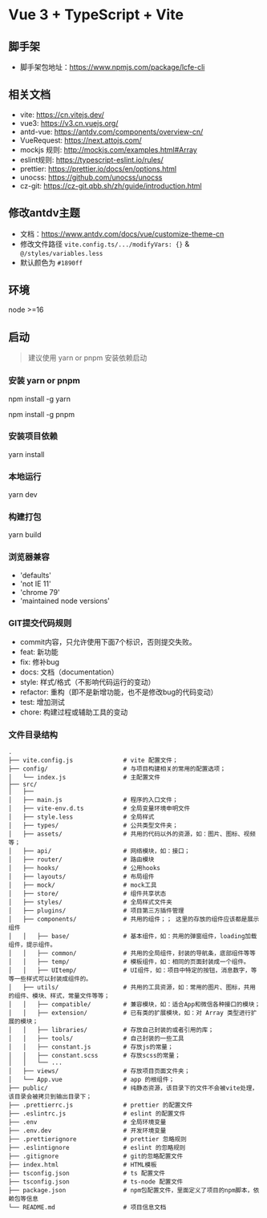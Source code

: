 # Vue 3 + TypeScript + Vite

## 脚手架
- 脚手架包地址：https://www.npmjs.com/package/lcfe-cli

## 相关文档
- vite: https://cn.vitejs.dev/
- vue3: https://v3.cn.vuejs.org/
- antd-vue: https://antdv.com/components/overview-cn/
- VueRequest: https://next.attojs.com/
- mockjs 规则: http://mockjs.com/examples.html#Array
- eslint规则: https://typescript-eslint.io/rules/
- prettier: https://prettier.io/docs/en/options.html
- unocss: https://github.com/unocss/unocss
- cz-git: https://cz-git.qbb.sh/zh/guide/introduction.html

## 修改antdv主题
- 文档：https://www.antdv.com/docs/vue/customize-theme-cn
- 修改文件路径 `vite.config.ts/.../modifyVars: {}` & `@/styles/variables.less`
- 默认颜色为 `#1890ff`

## 环境
node >=16

## 启动
> 建议使用 yarn or pnpm 安装依赖启动

### 安装 yarn or pnpm 
npm install -g yarn

npm install -g pnpm

### 安装项目依赖
yarn install

### 本地运行
yarn dev

### 构建打包
yarn build

### 浏览器兼容
- 'defaults' 
- 'not IE 11' 
- 'chrome 79' 
- 'maintained node versions'

### GIT提交代码规则
- commit内容，只允许使用下面7个标识，否则提交失败。
- feat: 新功能
- fix: 修补bug
- docs: 文档（documentation）
- style: 样式/格式（不影响代码运行的变动）
- refactor: 重构（即不是新增功能，也不是修改bug的代码变动）
- test: 增加测试
- chore: 构建过程或辅助工具的变动

### 文件目录结构
```
.
├── vite.config.js              # vite 配置文件；
├── config/                     # 与项目构建相关的常用的配置选项；
│   └── index.js                # 主配置文件
├── src/
│   ├── 
│   ├── main.js                 # 程序的入口文件；
│   ├── vite-env.d.ts           # 全局变量环境申明文件
│   ├── style.less              # 全局样式
│   ├── types/                  # 公共类型文件夹；
│   ├── assets/                 # 共用的代码以外的资源，如：图片、图标、视频 等；
│   ├── api/                    # 网络模块，如：接口；
│   ├── router/                 # 路由模块
│   ├── hooks/                  # 公用hooks
│   ├── layouts/                # 布局组件
│   ├── mock/                   # mock工具
│   ├── store/                  # 组件共享状态
│   ├── styles/                 # 全局样式文件夹
│   ├── plugins/                # 项目第三方插件管理
│   ├── components/             # 共用的组件；； 这里的存放的组件应该都是展示组件
│   │   ├── base/               # 基本组件，如：共用的弹窗组件，loading加载组件，提示组件。
│   │   ├── common/             # 共用的全局组件，封装的导航条，底部组件等等
│   │   ├── temp/               # 模板组件，如：相同的页面封装成一个组件。
│   │   ├── UItemp/             # UI组件，如：项目中特定的按钮，消息数字，等等一些样式可以封装成组件的。
│   ├── utils/                  # 共用的工具资源，如：常用的图片、图标，共用的组件、模块、样式，常量文件等等；
│   │   ├── compatible/         # 兼容模块，如：适合App和微信各种接口的模块；
│   │   ├── extension/          # 已有类的扩展模块，如：对 Array 类型进行扩展的模块；
│   │   ├── libraries/          # 存放自己封装的或者引用的库；
│   │   ├── tools/              # 自己封装的一些工具
│   │   ├── constant.js         # 存放js的常量；
│   │   ├── constant.scss       # 存放scss的常量；
│   │   └── ...
│   ├── views/                  # 存放项目页面文件夹；
│   └── App.vue                 # app 的根组件；
├── public/                     # 纯静态资源，该目录下的文件不会被vite处理，该目录会被拷贝到输出目录下；
├── .prettierrc.js              # prettier 的配置文件
├── .eslintrc.js                # eslint 的配置文件
├── .env                        # 全局环境变量
├── .env.dev                    # 开发环境变量
├── .prettierignore             # prettier 忽略规则
├── .eslintignore               # eslint 的忽略规则
├── .gitignore                  # git的忽略配置文件
├── index.html                  # HTML模板
├── tsconfig.json               # ts 配置文件
├── tsconfig.json               # ts-node 配置文件
├── package.json                # npm包配置文件，里面定义了项目的npm脚本，依赖包等信息
└── README.md                   # 项目信息文档
```